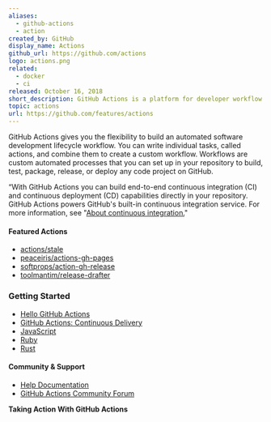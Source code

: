 ```yaml
---
aliases:
  - github-actions
  - action
created_by: GitHub
display_name: Actions
github_url: https://github.com/actions
logo: actions.png
related:
  - docker
  - ci
released: October 16, 2018
short_description: GitHub Actions is a platform for developer workflow orchestration and automation.
topic: actions
url: https://github.com/features/actions
---
```

GitHub Actions gives you the flexibility to build an automated software development lifecycle workflow. You can write individual tasks, called actions, and combine them to create a custom workflow. Workflows are custom automated processes that you can set up in your repository to build, test, package, release, or deploy any code project on GitHub.

“With GitHub Actions you can build end-to-end continuous integration (CI) and continuous deployment (CD) capabilities directly in your repository. GitHub Actions powers GitHub's built-in continuous integration service. For more information, see "[About continuous integration.](https://help.github.com/en/github/automating-your-workflow-with-github-actions/about-continuous-integration)"

#### Featured Actions
  - [actions/stale](https://github.com/actions/stale)
  - [peaceiris/actions-gh-pages](https://github.com/peaceiris/actions-gh-pages)
  - [softprops/action-gh-release](https://github.com/softprops/action-gh-release)
  - [toolmantim/release-drafter](https://github.com/toolmantim/release-drafter)

### Getting Started
  - [Hello GitHub Actions](https://lab.github.com/github/hello-github-actions!)
  - [GitHub Actions: Continuous Delivery](https://lab.github.com/githubtraining/github-actions:-continuous-delivery)
  - [JavaScript](https://help.github.com/en/actions/automating-your-workflow-with-github-actions/creating-a-javascript-action)
  - [Ruby](https://dev.to/mscccc/build-a-github-action-with-ruby-3nln)
  - [Rust](https://svartalf.info/posts/2019-09-16-github-actions-for-rust/)

#### Community & Support
- [Help Documentation](https://help.github.com/en/github/automating-your-workflow-with-github-actions/about-github-actions)
- [GitHub Actions Community Forum](https://github.community/t5/GitHub-Actions/bd-p/actions)

**Taking Action With GitHub Actions**

[//youtube-embed-unfurl//]: # (GVpIaEoFF3A)
